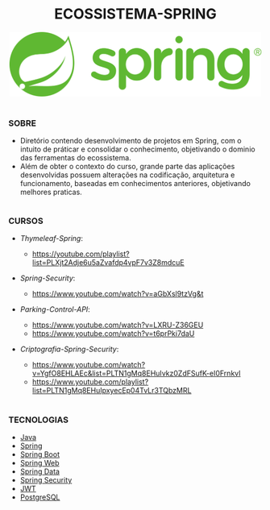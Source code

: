 <h1 align=center>ECOSSISTEMA-SPRING</h1>

<p align="center">
  <img src="spring.png" width="500">
</p>

#
### SOBRE

- Diretório contendo desenvolvimento de projetos em Spring, com o intuito de práticar e consolidar o conhecimento, objetivando o dominio das ferramentas do ecossistema.
- Além de obter o contexto do curso, grande parte das aplicações desenvolvidas possuem alterações na codificação, arquitetura e funcionamento, baseadas em conhecimentos anteriores, objetivando melhores praticas. 

#
### CURSOS

- *Thymeleaf-Spring*: 
  - https://youtube.com/playlist?list=PLXjt2Adje6u5aZvafdp4vpF7v3Z8mdcuE
  
- *Spring-Security*:
  - https://www.youtube.com/watch?v=aGbXsl9tzVg&t
  
- *Parking-Control-API*:
  - https://www.youtube.com/watch?v=LXRU-Z36GEU
  - https://www.youtube.com/watch?v=t6prPki7daU
  
- *Criptografia-Spring-Security*:
  - https://www.youtube.com/watch?v=YgfO8EHLAEc&list=PLTN1gMq8EHuIvkz0ZdFSufK-eI0FrnkvI
  - https://www.youtube.com/playlist?list=PLTN1gMq8EHuIpxyecEp04TvLr3TQbzMRL  

#
### TECNOLOGIAS

- [Java](https://docs.oracle.com/en/java)
- [Spring](https://docs.spring.io/spring-framework/docs/current/reference/html/)
- [Spring Boot](https://docs.spring.io/spring-boot/docs/current/reference/htmlsingle/)
- [Spring Web]()
- [Spring Data]()
- [Spring Security]()
- [JWT]()
- [PostgreSQL]()
